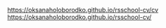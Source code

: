 https://oksanaholoborodko.github.io/rsschool-cv/cv<br>
https://oksanaholoborodko.github.io/rsschool-cv/
